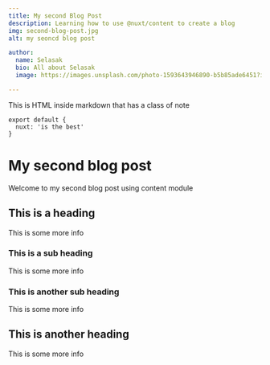 ```yaml
---
title: My second Blog Post
description: Learning how to use @nuxt/content to create a blog
img: second-blog-post.jpg
alt: my seoncd blog post

author:
  name: Selasak
  bio: All about Selasak
  image: https://images.unsplash.com/photo-1593643946890-b5b85ade6451?ixid=MnwxMjA3fDF8MHxwaG90by1wYWdlfHx8fGVufDB8fHx8&ixlib=rb-1.2.1&auto=format&fit=crop&w=1978&q=80

---
```


<!-- <author :author="author"></author> -->

<div class="p-4 mb-4 text-white bg-blue-500">
  This is HTML inside markdown that has a class of note
</div>

<info-box>
  <template #info-box>
    This is a vue component inside markdown using slots
  </template>
</info-box>

```
export default {
  nuxt: 'is the best'
}
```


# My second blog post

Welcome to my second blog post using content module

## This is a heading

This is some more info

### This is a sub heading

This is some more info

### This is another sub heading

This is some more info

## This is another heading

This is some more info